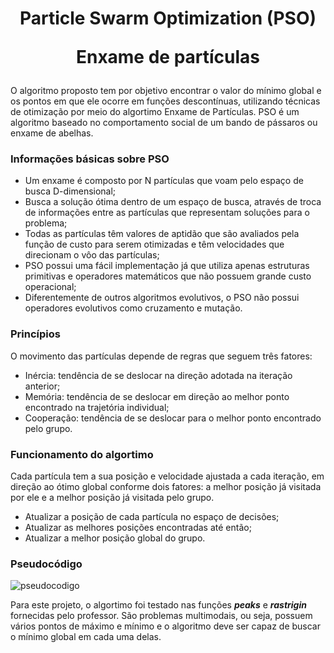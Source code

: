 <h1 align='center'> Particle Swarm Optimization (PSO)
    
Enxame de partículas </h1> 
    
O algoritmo proposto tem por objetivo encontrar o valor do mínimo global e os pontos em que ele ocorre em funções descontínuas, utilizando técnicas de otimização por meio do algortimo Enxame de Partículas.
PSO é um algoritmo baseado no comportamento social de um bando de pássaros ou enxame de abelhas.

### Informações básicas sobre PSO 
- Um enxame é composto por N partículas que voam pelo espaço de busca D-dimensional;
- Busca a solução ótima dentro de um espaço de busca, através de troca de informações entre as partículas que representam soluções para o problema;
- Todas as partículas têm valores de aptidão que são avaliados pela função de custo para serem otimizadas e têm velocidades que direcionam o vôo das partículas;
- PSO possui uma fácil implementação já que utiliza apenas estruturas primitivas e operadores matemáticos que não possuem grande custo operacional;
- Diferentemente de outros algoritmos evolutivos, o PSO não possui operadores evolutivos como cruzamento e mutação.

### Princípios
O movimento das partículas depende de regras que seguem três fatores:
- Inércia: tendência de se deslocar na direção adotada na iteração anterior;
- Memória: tendência de se deslocar em direção ao melhor ponto encontrado na trajetória individual;
- Cooperação: tendência de se deslocar para o melhor ponto encontrado pelo grupo.

### Funcionamento do algortimo
Cada partícula tem a sua posição e velocidade ajustada a cada iteração, em direção ao ótimo global conforme dois fatores: a melhor posição já visitada por ele e a melhor posição já visitada pelo grupo.

- Atualizar a posição de cada partícula no espaço de decisões;
- Atualizar as melhores posições encontradas até então;
- Atualizar a melhor posição global do grupo.

### Pseudocódigo
![pseudocodigo](https://user-images.githubusercontent.com/50178585/222417462-3012f915-c4c1-4d2b-9f6a-b18b4a342736.PNG)



Para este projeto, o algortimo foi testado nas funções **_peaks_** e **_rastrigin_** fornecidas pelo professor. 
São problemas multimodais, ou seja, possuem vários pontos de máximo e mínimo e o algoritmo deve ser capaz de buscar o mínimo global em cada uma delas. 



